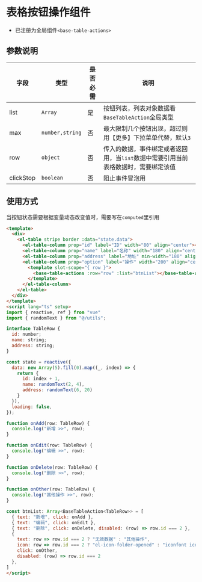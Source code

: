 # 表格按钮操作组件

- 已注册为全局组件`<base-table-actions>`

## 参数说明

| 字段 | 类型 | 是否必需 | 说明 |
| --- | --- | --- | --- |
| list | `Array` | 是 | 按钮列表，列表对象数据看`BaseTableAction`全局类型 |
| max | `number,string` | 否 | 最大限制几个按钮出现，超过则用【更多】下拉菜单代替，默认`3` |
| row | `object` | 否 | 传入的数据，事件绑定或者返回用，当`list`数据中需要引用当前表格数据时，需要绑定该值 |
| clickStop | `boolean` | 否 | 阻止事件冒泡用 |

## 使用方式

当按钮状态需要根据变量动态改变值时，需要写在`computed`里引用

```html
<template>
  <div>
    <el-table stripe border :data="state.data">
      <el-table-column prop="id" label="ID" width="80" align="center"></el-table-column>
      <el-table-column prop="name" label="名称" width="180" align="center"></el-table-column>
      <el-table-column prop="address" label="地址" min-width="180" align="center"></el-table-column>
      <el-table-column prop="option" label="操作" width="200" align="center" fixed="right">
        <template slot-scope="{ row }">
          <base-table-actions :row="row" :list="btnList"></base-table-actions>
        </template>
      </el-table-column>
    </el-table>
  </div>
</template>
<script lang="ts" setup>
import { reactive, ref } from "vue"
import { randomText } from "@/utils";

interface TableRow {
  id: number;
  name: string;
  address: string;
}

const state = reactive({
  data: new Array(5).fill(0).map((_, index) => {
    return {
      id: index + 1,
      name: randomText(2, 4),
      address: randomText(6, 20)
    }
  }),
  loading: false,
});

function onAdd(row: TableRow) {
  console.log("新增 >>", row);
}

function onEdit(row: TableRow) {
  console.log("编辑 >>", row);
}

function onDelete(row: TableRow) {
  console.log("删除 >>", row);
}

function onOther(row: TableRow) {
  console.log("其他操作 >>", row);
}

const btnList: Array<BaseTableAction<TableRow>> = [
  { text: "新增", click: onAdd },
  { text: "编辑", click: onEdit },
  { text: "删除", click: onDelete, disabled: (row) => row.id === 2 },
  {
    text: row => row.id === 2 ? "无效数据" : "其他操作",
    icon: row => row.id === 2 ? "el-icon-folder-opened" : "iconfont icon-a-lujing1117",
    click: onOther,
    disabled: (row) => row.id === 2
  },
]
</script>
```
